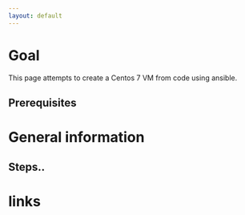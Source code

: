 ```yaml
---
layout: default
---
```


# Goal

This page attempts to create a Centos 7 VM from code using ansible.

## Prerequisites


# General information


## Steps..


# links
